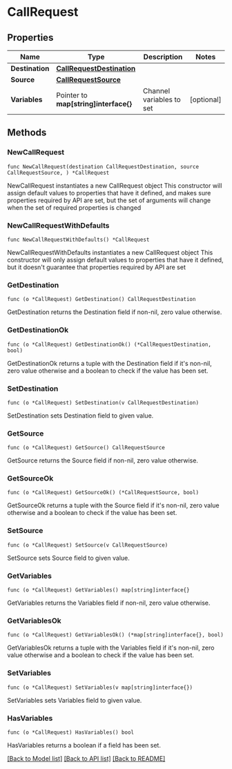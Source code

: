 # CallRequest

## Properties

Name | Type | Description | Notes
------------ | ------------- | ------------- | -------------
**Destination** | [**CallRequestDestination**](CallRequestDestination.md) |  |
**Source** | [**CallRequestSource**](CallRequestSource.md) |  |
**Variables** | Pointer to **map[string]interface{}** | Channel variables to set | [optional]

## Methods

### NewCallRequest

`func NewCallRequest(destination CallRequestDestination, source CallRequestSource, ) *CallRequest`

NewCallRequest instantiates a new CallRequest object
This constructor will assign default values to properties that have it defined,
and makes sure properties required by API are set, but the set of arguments
will change when the set of required properties is changed

### NewCallRequestWithDefaults

`func NewCallRequestWithDefaults() *CallRequest`

NewCallRequestWithDefaults instantiates a new CallRequest object
This constructor will only assign default values to properties that have it defined,
but it doesn't guarantee that properties required by API are set

### GetDestination

`func (o *CallRequest) GetDestination() CallRequestDestination`

GetDestination returns the Destination field if non-nil, zero value otherwise.

### GetDestinationOk

`func (o *CallRequest) GetDestinationOk() (*CallRequestDestination, bool)`

GetDestinationOk returns a tuple with the Destination field if it's non-nil, zero value otherwise
and a boolean to check if the value has been set.

### SetDestination

`func (o *CallRequest) SetDestination(v CallRequestDestination)`

SetDestination sets Destination field to given value.

### GetSource

`func (o *CallRequest) GetSource() CallRequestSource`

GetSource returns the Source field if non-nil, zero value otherwise.

### GetSourceOk

`func (o *CallRequest) GetSourceOk() (*CallRequestSource, bool)`

GetSourceOk returns a tuple with the Source field if it's non-nil, zero value otherwise
and a boolean to check if the value has been set.

### SetSource

`func (o *CallRequest) SetSource(v CallRequestSource)`

SetSource sets Source field to given value.

### GetVariables

`func (o *CallRequest) GetVariables() map[string]interface{}`

GetVariables returns the Variables field if non-nil, zero value otherwise.

### GetVariablesOk

`func (o *CallRequest) GetVariablesOk() (*map[string]interface{}, bool)`

GetVariablesOk returns a tuple with the Variables field if it's non-nil, zero value otherwise
and a boolean to check if the value has been set.

### SetVariables

`func (o *CallRequest) SetVariables(v map[string]interface{})`

SetVariables sets Variables field to given value.

### HasVariables

`func (o *CallRequest) HasVariables() bool`

HasVariables returns a boolean if a field has been set.

[[Back to Model list]](../README.md#documentation-for-models) [[Back to API list]](../README.md#documentation-for-api-endpoints) [[Back to README]](../README.md)
